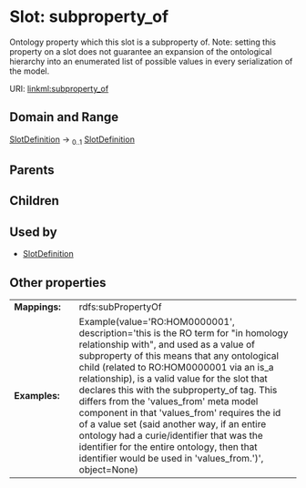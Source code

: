 
# Slot: subproperty_of


Ontology property which this slot is a subproperty of.  Note: setting this property on a slot does not guarantee an expansion of the ontological hierarchy into an enumerated list of possible values in every serialization of the model.

URI: [linkml:subproperty_of](https://w3id.org/linkml/subproperty_of)


## Domain and Range

[SlotDefinition](SlotDefinition.md) &#8594;  <sub>0..1</sub> [SlotDefinition](SlotDefinition.md)

## Parents


## Children


## Used by

 * [SlotDefinition](SlotDefinition.md)

## Other properties

|  |  |  |
| --- | --- | --- |
| **Mappings:** | | rdfs:subPropertyOf |
| **Examples:** | | Example(value='RO:HOM0000001', description='this is the RO term for "in homology relationship with", and used as a value of subproperty of this means that any ontological child (related to RO:HOM0000001 via an is_a relationship), is a valid value for the slot that declares this with the subproperty_of tag.  This differs from the \'values_from\' meta model component in that \'values_from\' requires the id of a value set (said another way, if an entire ontology had a curie/identifier that was the identifier for the entire ontology, then that identifier would be used in \'values_from.\')', object=None) |

